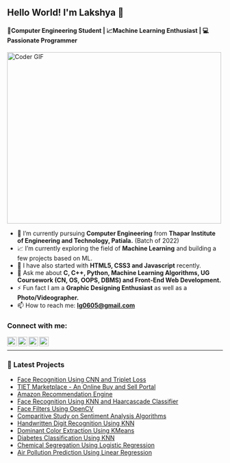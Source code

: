 ## Hello World! I'm Lakshya 👋
#### 📕Computer Engineering Student | 📈Machine Learning Enthusiast | 💻Passionate Programmer
<img src="https://media.giphy.com/media/SWoSkN6DxTszqIKEqv/giphy.gif" alt="Coder GIF" class="center" width="500" height="400">

- 📕 I’m currently pursuing **Computer Engineering** from **Thapar Institute of Engineering and Technology, Patiala.** (Batch of 2022)
- 📈 I’m currently exploring the field of **Machine Learning** and building a few projects based on ML.
- 📑 I have also started with **HTML5, CSS3 and Javascript** recently.
- 💬 Ask me about **C, C++, Python, Machine Learning Algorithms, UG Coursework (CN, OS, OOPS, DBMS) and Front-End Web Development.**
- ⚡ Fun fact I am a **Graphic Designing Enthusiast** as well as a **Photo/Videographer.**
- 📫 How to reach me: **lg0605@gmail.com**

### Connect with me:

[<img align="left" alt="lakkshh | LinkedIn" width="22px" src="https://cdn.jsdelivr.net/npm/simple-icons@v3/icons/linkedin.svg" />][linkedin]
[<img align="left" alt="lakkshh" width="22px" src="https://cdn.jsdelivr.net/npm/simple-icons@3.5.0/icons/adobephotoshop.svg" />][portfolio]
[<img align="left" alt="lakkshh | Instagram" width="22px" src="https://cdn.jsdelivr.net/npm/simple-icons@3.0.1/icons/instagram.svg" />][instagram]
[<img align="left" alt="lakkshh | Twitter" width="22px" src="https://cdn.jsdelivr.net/npm/simple-icons@v3/icons/twitter.svg" />][twitter]
<br />

---

### 📕 Latest Projects

- [Face Recognition Using CNN and Triplet Loss](https://github.com/lakkshh/Face-Recognition-Using-Triplet-Loss)
- [TIET Marketplace - An Online Buy and Sell Portal](https://github.com/lakkshh/Online-Buy-and-Sell-Marketplace-Project)
- [Amazon Recommendation Engine](https://github.com/lakkshh/Amazon-Recommendation-Engine) 
- [Face Recognition Using KNN and Haarcascade Classifier](https://github.com/lakkshh/Face-Recognition-Using-KNN)
- [Face Filters Using OpenCV](https://github.com/lakkshh/Face-Filters-Using-OpenCV)
- [Comparitive Study on Sentiment Analysis Algorithms](https://github.com/lakkshh/Comparitive-Study-on-Sentiment-Analysis-Algorithms)
- [Handwritten Digit Recognition Using KNN](https://github.com/lakkshh/Handwritten-Digit-Recognition)
- [Dominant Color Extraction Using KMeans](https://github.com/lakkshh/Dominant-Color-Extraction-Using-KMeans)
- [Diabetes Classification Using KNN](https://github.com/lakkshh/Diabetes-Classification-Using-KNN)
- [Chemical Segregation Using Logistic Regression](https://github.com/lakkshh/Chemical-Segregation-Using-Logistic-Regression)
- [Air Pollution Prediction Using Linear Regression](https://github.com/lakkshh/Air-Pollution-Prediction-Using-Linear-Regression)

[portfolio]: https://drive.google.com/file/d/1-HBEEhRTNKD2-liWYWeya_nmyTeMb1MC/view
[twitter]: https://www.twitter.com/lakkshh
[linkedin]: https://www.linkedin.com/in/lakkshh/
[instagram]: https://www.instagram.com/lakkshh
